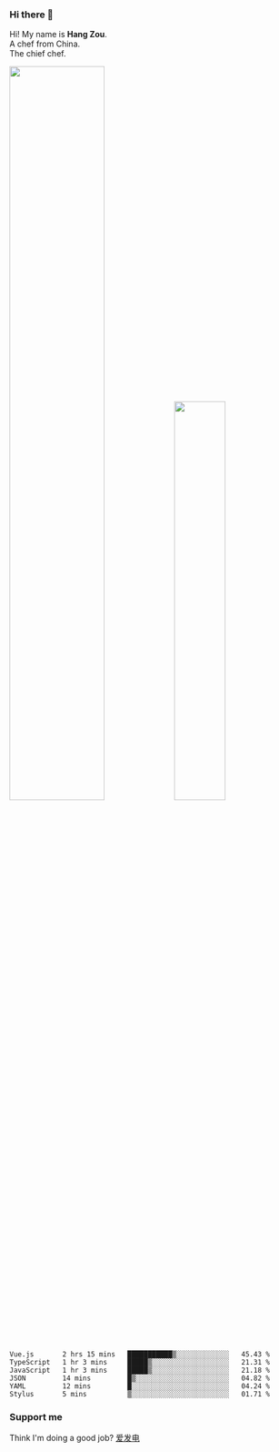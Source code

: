 ### Hi there 👋

Hi! My name is **Hang Zou**.  
A chef from China.  
The chief chef.

<img align="" width="57.5%" src="https://github-readme-stats.vercel.app/api?username=zouhangwithsweet&hide_title=true&hide_border=true&show_icons=true&include_all_commits=true&line_height=21" /><img align="" width="42.4%" src="https://github-readme-stats.vercel.app/api/top-langs/?username=zouhangwithsweet&hide_title=true&hide_border=true&layout=compact" />

<!--START_SECTION:waka-->

```text
Vue.js       2 hrs 15 mins   ███████████▒░░░░░░░░░░░░░   45.43 %
TypeScript   1 hr 3 mins     █████▒░░░░░░░░░░░░░░░░░░░   21.31 %
JavaScript   1 hr 3 mins     █████▒░░░░░░░░░░░░░░░░░░░   21.18 %
JSON         14 mins         █▒░░░░░░░░░░░░░░░░░░░░░░░   04.82 %
YAML         12 mins         █░░░░░░░░░░░░░░░░░░░░░░░░   04.24 %
Stylus       5 mins          ▒░░░░░░░░░░░░░░░░░░░░░░░░   01.71 %
```

<!--END_SECTION:waka-->

### Support me

Think I'm doing a good job? [爱发电](https://afdian.net/@zouhangsweet)
